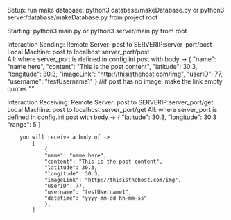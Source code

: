 Setup:
    run make database: python3 database/makeDatabase.py 
    or python3 server/database/makeDatabase.py from project root

Starting:
    python3 main.py or python3 server/main.py from root

Interaction Sending:
    Remote Server:
        post to SERVERIP:server_port/post
    Local Machine:
        post to localhost:server_port/post  
    All:
        where server_port is defined in config.ini
        post with body -> 
            {
            "name": "name here",
            "content": "This is the post content",
            "latitude": 30.3,
            "longitude": 30.3,
            "imageLink": "http://thisisthehost.com/img",
            "userID": 77,
            "username": "testUsername1"
            }
        //if post has no image, make the link empty quotes ""

Interaction Receiving:
    Remote Server:
        post to SERVERIP:server_port/get
    Local Machine:
        post to localhost:server_port/get
    All:
        where server_port is defined in config.ini
        post with body -> 
            {
            "latitude": 30.3,
            "longitude": 30.3
            "range": 5
            }
        
        you will receive a body of ->
            [
                {
                "name": "name here",
                "content": "This is the post content",
                "latitude": 30.3,
                "longitude": 30.3,
                "imageLink": "http://thisisthehost.com/img",
                "userID": 77,
                "username": "testUsername1",
                "datetime": "yyyy-mm-dd hh-mm-ss"
                },
            ]